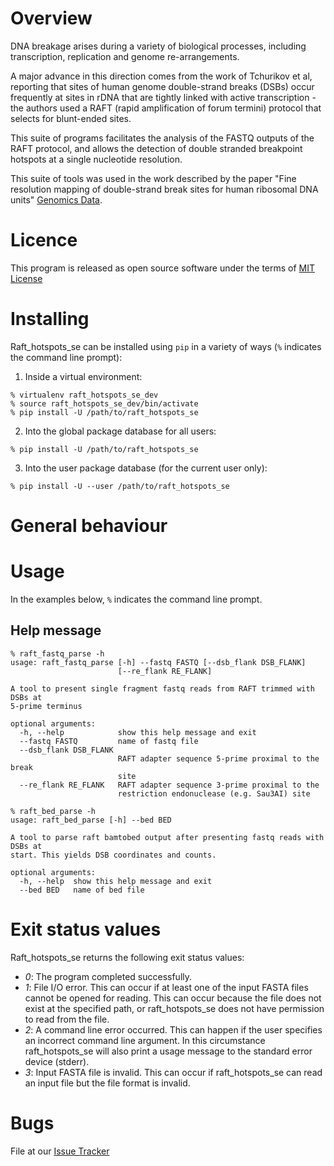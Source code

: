 # Overview 

DNA breakage arises during a variety of biological processes, including transcription, replication and genome re-arrangements. 

A major advance in this direction comes from the work of Tchurikov et al, reporting that sites of human genome double-strand breaks (DSBs) occur frequently at sites in rDNA that are tightly linked with active transcription - the authors used a RAFT (rapid amplification of forum termini) protocol that selects for blunt-ended sites.

This suite of programs facilitates the analysis of the FASTQ outputs of the RAFT protocol, and allows the detection of double stranded breakpoint hotspots at a single nucleotide resolution.

This suite of tools was used in the work described by the paper
"Fine resolution mapping of double-strand break sites for human ribosomal DNA units" [Genomics Data](http://www.sciencedirect.com/science/article/pii/S221359601630109X).

# Licence

This program is released as open source software under the terms of [MIT License](https://raw.githubusercontent.com/raft_hotspots_se-paper/raft_hotspots_se/master/LICENSE)

# Installing

Raft_hotspots_se can be installed using `pip` in a variety of ways (`%` indicates the command line prompt):

1. Inside a virtual environment: 
```
% virtualenv raft_hotspots_se_dev
% source raft_hotspots_se_dev/bin/activate
% pip install -U /path/to/raft_hotspots_se
```
2. Into the global package database for all users:
```
% pip install -U /path/to/raft_hotspots_se
```
3. Into the user package database (for the current user only):
```
% pip install -U --user /path/to/raft_hotspots_se
```

# General behaviour


# Usage 

In the examples below, `%` indicates the command line prompt.

## Help message

```
% raft_fastq_parse -h
usage: raft_fastq_parse [-h] --fastq FASTQ [--dsb_flank DSB_FLANK]
                        [--re_flank RE_FLANK]

A tool to present single fragment fastq reads from RAFT trimmed with DSBs at
5-prime terminus

optional arguments:
  -h, --help            show this help message and exit
  --fastq FASTQ         name of fastq file
  --dsb_flank DSB_FLANK
                        RAFT adapter sequence 5-prime proximal to the break
                        site
  --re_flank RE_FLANK   RAFT adapter sequence 3-prime proximal to the
                        restriction endonuclease (e.g. Sau3AI) site
```

```
% raft_bed_parse -h
usage: raft_bed_parse [-h] --bed BED

A tool to parse raft bamtobed output after presenting fastq reads with DSBs at
start. This yields DSB coordinates and counts.

optional arguments:
  -h, --help  show this help message and exit
  --bed BED   name of bed file

```

# Exit status values

Raft_hotspots_se returns the following exit status values:

* *0*: The program completed successfully.
* *1*: File I/O error. This can occur if at least one of the input FASTA files cannot be opened for reading. This can occur because the file does not exist at the specified path, or raft_hotspots_se does not have permission to read from the file. 
* *2*: A command line error occurred. This can happen if the user specifies an incorrect command line argument. In this circumstance raft_hotspots_se will also print a usage message to the standard error device (stderr).
* *3*: Input FASTA file is invalid. This can occur if raft_hotspots_se can read an input file but the file format is invalid. 


# Bugs

File at our [Issue Tracker](https://github.com/bjpop/raft_hotspots_se/issues)
